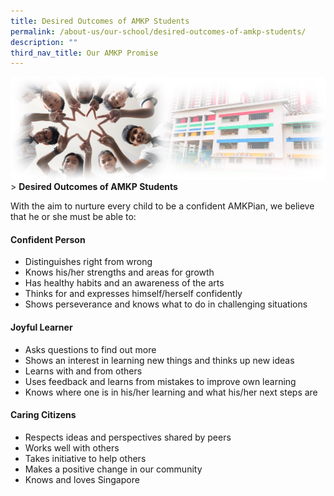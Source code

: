 ```yaml
---
title: Desired Outcomes of AMKP Students
permalink: /about-us/our-school/desired-outcomes-of-amkp-students/
description: ""
third_nav_title: Our AMKP Promise
---
```

![Sub-banner](/images/sub%20banner.jpg)
&gt; **Desired Outcomes of AMKP Students**

With the aim to nurture every child to be a confident AMKPian, we believe that he or she must be able to:  
  

#### Confident Person


*   Distinguishes right from wrong
*   Knows his/her strengths and areas for growth
*   Has healthy habits and an awareness of the arts
*   Thinks for and expresses himself/herself confidently
*   Shows perseverance and knows what to do in challenging situations

  

#### Joyful Learner


*   Asks questions to find out more
*   Shows an interest in learning new things and thinks up new ideas
*   Learns with and from others
*   Uses feedback and learns from mistakes to improve own learning
*   Knows where one is in his/her learning and what his/her next steps are

  

#### Caring Citizens


*   Respects ideas and perspectives shared by peers
*   Works well with others
*   Takes initiative to help others
*   Makes a positive change in our community
*   Knows and loves Singapore